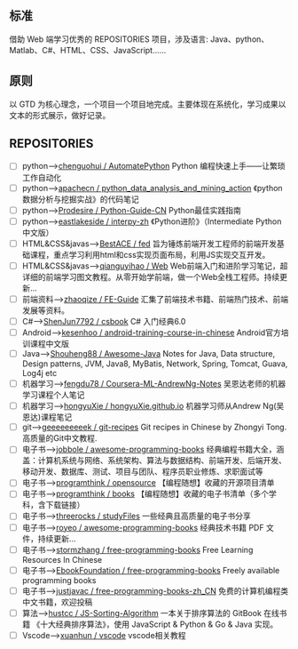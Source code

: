 ## 标准

借助 Web 端学习优秀的 REPOSITORIES 项目，涉及语言: Java、python、Matlab、C#、HTML、CSS、JavaScript……

## 原则

以 GTD 为核心理念，一个项目一个项目地完成。主要体现在系统化，学习成果以文本的形式展示，做好记录。

## REPOSITORIES

- [ ] python-->[chenguohui / AutomatePython](https://github.com/chenguohui/AutomatePython)  Python 编程快速上手——让繁琐工作自动化
- [ ] python-->[apachecn / python_data_analysis_and_mining_action](https://github.com/apachecn/python_data_analysis_and_mining_action)  《python数据分析与挖掘实战》的代码笔记
- [ ] python-->[Prodesire / Python-Guide-CN](https://github.com/Prodesire/Python-Guide-CN)  Python最佳实践指南
- [ ] python-->[eastlakeside / interpy-zh](https://github.com/eastlakeside/interpy-zh)  《Python进阶》（Intermediate Python 中文版）
- [ ] HTML&CSS&javas-->[BestACE / fed](https://github.com/BestACE/fed)  旨为锤炼前端开发工程师的前端开发基础课程，重点学习利用html和css实现页面布局，利用JS实现交互开发。
- [ ] HTML&CSS&javas-->[qianguyihao / Web](https://github.com/qianguyihao/Web)  Web前端入门和进阶学习笔记，超详细的前端学习图文教程。从零开始学前端，做一个Web全栈工程师。持续更新...
- [ ] 前端资料-->[zhaoqize / FE-Guide](https://github.com/zhaoqize/FE-Guide)  汇集了前端技术书籍、前端热门技术、前端发展等资料。
- [ ] C#-->[ShenJun7792 / csbook](https://github.com/ShenJun7792/csbook)  C# 入门经典6.0
- [ ] Android-->[kesenhoo / android-training-course-in-chinese](https://github.com/kesenhoo/android-training-course-in-chinese)  Android官方培训课程中文版
- [ ] Java-->[Shouheng88 / Awesome-Java](https://github.com/Shouheng88/Awesome-Java)  Notes for Java, Data structure, Design patterns, JVM, Java8, MyBatis, Network, Spring, Tomcat, Guava, Log4j etc
- [ ] 机器学习-->[fengdu78 / Coursera-ML-AndrewNg-Notes](https://github.com/fengdu78/Coursera-ML-AndrewNg-Notes)  吴恩达老师的机器学习课程个人笔记
- [ ] 机器学习-->[hongyuXie / hongyuXie.github.io](https://github.com/hongyuXie/hongyuXie.github.io)  机器学习师从Andrew Ng(吴恩达)课程笔记
- [ ] git-->[geeeeeeeeek / git-recipes](https://github.com/geeeeeeeeek/git-recipes)   Git recipes in Chinese by Zhongyi Tong. 高质量的Git中文教程.
- [ ] 电子书-->[jobbole / awesome-programming-books](https://github.com/jobbole/awesome-programming-books)  经典编程书籍大全，涵盖：计算机系统与网络、系统架构、算法与数据结构、前端开发、后端开发、移动开发、数据库、测试、项目与团队、程序员职业修炼、求职面试等
- [ ] 电子书-->[programthink / opensource](https://github.com/programthink/opensource)  【编程随想】收藏的开源项目清单
- [ ] 电子书-->[programthink / books](https://github.com/programthink/books)  【编程随想】收藏的电子书清单（多个学科，含下载链接）
- [ ] 电子书-->[threerocks / studyFiles](https://github.com/threerocks/studyFiles)  一些经典且高质量的电子书分享
- [ ] 电子书-->[royeo / awesome-programming-books](https://github.com/royeo/awesome-programming-books)  经典技术书籍 PDF 文件，持续更新...
- [ ] 电子书-->[stormzhang / free-programming-books](https://github.com/stormzhang/free-programming-books) Free Learning Resources In Chinese
- [ ] 电子书-->[EbookFoundation / free-programming-books](https://github.com/EbookFoundation/free-programming-books) Freely available programming books
- [ ] 电子书-->[justjavac / free-programming-books-zh_CN](https://github.com/justjavac/free-programming-books-zh_CN)  免费的计算机编程类中文书籍，欢迎投稿
- [ ] 算法-->[hustcc / JS-Sorting-Algorithm](https://github.com/hustcc/JS-Sorting-Algorithm)  一本关于排序算法的 GitBook 在线书籍 《十大经典排序算法》，使用 JavaScript & Python & Go & Java 实现。
- [ ] Vscode-->[xuanhun / vscode](https://github.com/xuanhun/vscode)  vscode相关教程
